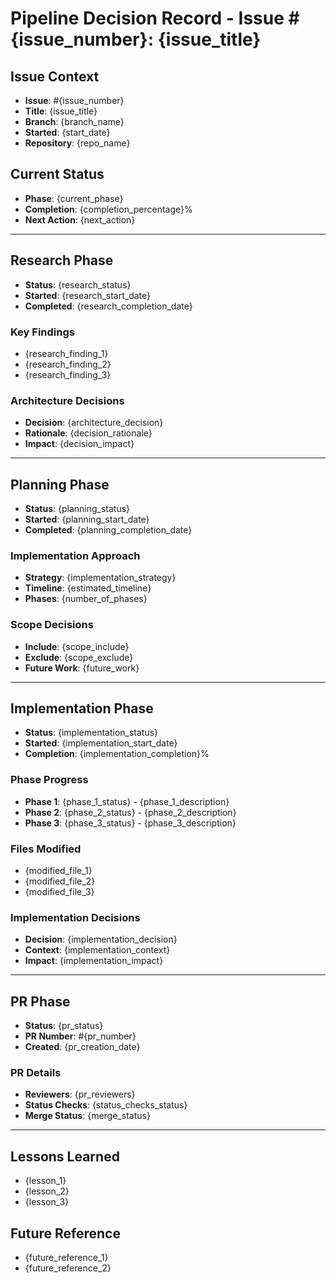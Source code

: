 # Pipeline Decision Record - Issue #{issue_number}: {issue_title}

## Issue Context
- **Issue**: #{issue_number}
- **Title**: {issue_title}
- **Branch**: {branch_name}
- **Started**: {start_date}
- **Repository**: {repo_name}

## Current Status
- **Phase**: {current_phase}
- **Completion**: {completion_percentage}%
- **Next Action**: {next_action}

---

## Research Phase
- **Status**: {research_status}
- **Started**: {research_start_date}
- **Completed**: {research_completion_date}

### Key Findings
- {research_finding_1}
- {research_finding_2}
- {research_finding_3}

### Architecture Decisions
- **Decision**: {architecture_decision}
- **Rationale**: {decision_rationale}
- **Impact**: {decision_impact}

---

## Planning Phase
- **Status**: {planning_status}
- **Started**: {planning_start_date}
- **Completed**: {planning_completion_date}

### Implementation Approach
- **Strategy**: {implementation_strategy}
- **Timeline**: {estimated_timeline}
- **Phases**: {number_of_phases}

### Scope Decisions
- **Include**: {scope_include}
- **Exclude**: {scope_exclude}
- **Future Work**: {future_work}

---

## Implementation Phase
- **Status**: {implementation_status}
- **Started**: {implementation_start_date}
- **Completion**: {implementation_completion}%

### Phase Progress
- **Phase 1**: {phase_1_status} - {phase_1_description}
- **Phase 2**: {phase_2_status} - {phase_2_description}
- **Phase 3**: {phase_3_status} - {phase_3_description}

### Files Modified
- {modified_file_1}
- {modified_file_2}
- {modified_file_3}

### Implementation Decisions
- **Decision**: {implementation_decision}
- **Context**: {implementation_context}
- **Impact**: {implementation_impact}

---

## PR Phase
- **Status**: {pr_status}
- **PR Number**: #{pr_number}
- **Created**: {pr_creation_date}

### PR Details
- **Reviewers**: {pr_reviewers}
- **Status Checks**: {status_checks_status}
- **Merge Status**: {merge_status}

---

## Lessons Learned
- {lesson_1}
- {lesson_2}
- {lesson_3}

## Future Reference
- {future_reference_1}
- {future_reference_2}